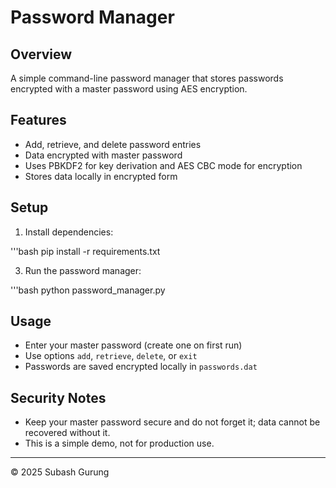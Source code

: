 # Password Manager

## Overview

A simple command-line password manager that stores passwords encrypted with a master password using AES encryption.

## Features

- Add, retrieve, and delete password entries
- Data encrypted with master password
- Uses PBKDF2 for key derivation and AES CBC mode for encryption
- Stores data locally in encrypted form

## Setup

1. Install dependencies:
   
'''bash
  pip install -r requirements.txt

3. Run the password manager:

'''bash
  python password_manager.py

## Usage

- Enter your master password (create one on first run)
- Use options `add`, `retrieve`, `delete`, or `exit`
- Passwords are saved encrypted locally in `passwords.dat`

## Security Notes

- Keep your master password secure and do not forget it; data cannot be recovered without it.
- This is a simple demo, not for production use.

---

© 2025 Subash Gurung
